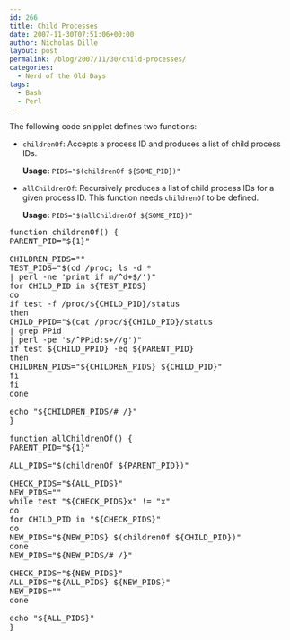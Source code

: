 ```yaml
---
id: 266
title: Child Processes
date: 2007-11-30T07:51:06+00:00
author: Nicholas Dille
layout: post
permalink: /blog/2007/11/30/child-processes/
categories:
  - Nerd of the Old Days
tags:
  - Bash
  - Perl
---
```

The following code snipplet defines two functions:

<!--more-->

  * `childrenOf`: Accepts a process ID and produces a list of child process IDs.
  
    **Usage:** `PIDS="$(childrenOf ${SOME_PID})"`
  * `allChildrenOf`: Recursively produces a list of child process IDs for a given process ID. This function needs `childrenOf` to be defined.
  
    **Usage:** `PIDS="$(allChildrenOf ${SOME_PID})"`

<pre>function childrenOf() {
PARENT_PID="${1}"

CHILDREN_PIDS=""
TEST_PIDS="$(cd /proc; ls -d *
| perl -ne 'print if m/^d+$/')"
for CHILD_PID in ${TEST_PIDS}
do
if test -f /proc/${CHILD_PID}/status
then
CHILD_PPID="$(cat /proc/${CHILD_PID}/status
| grep PPid
| perl -pe 's/^PPid:s+//g')"
if test ${CHILD_PPID} -eq ${PARENT_PID}
then
CHILDREN_PIDS="${CHILDREN_PIDS} ${CHILD_PID}"
fi
fi
done

echo "${CHILDREN_PIDS/# /}"
}

function allChildrenOf() {
PARENT_PID="${1}"

ALL_PIDS="$(childrenOf ${PARENT_PID})"

CHECK_PIDS="${ALL_PIDS}"
NEW_PIDS=""
while test "${CHECK_PIDS}x" != "x"
do
for CHILD_PID in "${CHECK_PIDS}"
do
NEW_PIDS="${NEW_PIDS} $(childrenOf ${CHILD_PID})"
done
NEW_PIDS="${NEW_PIDS/# /}"

CHECK_PIDS="${NEW_PIDS}"
ALL_PIDS="${ALL_PIDS} ${NEW_PIDS}"
NEW_PIDS=""
done

echo "${ALL_PIDS}"
}</pre>
